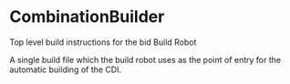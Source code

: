 # CombinationBuilder
Top level build instructions for the bid Build Robot

A single build file which the build robot uses as the point of entry for the automatic building of
the CDI.